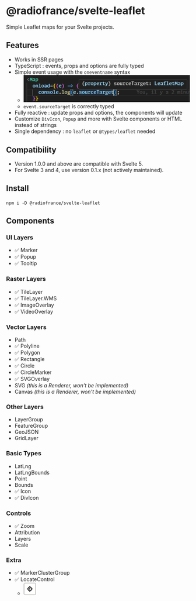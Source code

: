 # @radiofrance/svelte-leaflet

Simple Leaflet maps for your Svelte projects.

## Features

- Works in SSR pages
- TypeScript : events, props and options are fully typed
- Simple event usage with the `oneventname` syntax
  - ![](./static/map-types.png)
  - `event.sourceTarget` is correctly typed
- Fully reactive : update props and options, the components will update
- Customize `DivIcon`, `Popup` and more with Svelte components or HTML instead of strings
- Single dependency : no `leaflet` or `@types/leaflet` needed

## Compatibility

- Version 1.0.0 and above are compatible with Svelte 5.
- For Svelte 3 and 4, use version 0.1.x (not actively maintained).

## Install

`npm i -D @radiofrance/svelte-leaflet`

## Components

### UI Layers

- ✅ Marker
- ✅ Popup
- ✅ Tooltip

### Raster Layers

- ✅ TileLayer
- ✅ TileLayer.WMS
- ✅ ImageOverlay
- ✅ VideoOverlay

### Vector Layers

- Path
- ✅ Polyline
- ✅ Polygon
- ✅ Rectangle
- ✅ Circle
- ✅ CircleMarker
- ✅ SVGOverlay
- SVG _(this is a Renderer, won't be implemented)_
- Canvas _(this is a Renderer, won't be implemented)_

### Other Layers

- LayerGroup
- FeatureGroup
- GeoJSON
- GridLayer

### Basic Types

- LatLng
- LatLngBounds
- Point
- Bounds
- ✅ Icon
- ✅ DivIcon

### Controls

- ✅ Zoom
- Attribution
- Layers
- Scale

### Extra

- ✅ MarkerClusterGroup
- ✅ LocateControl
  - ![locate control](./static//locate-control.png)
